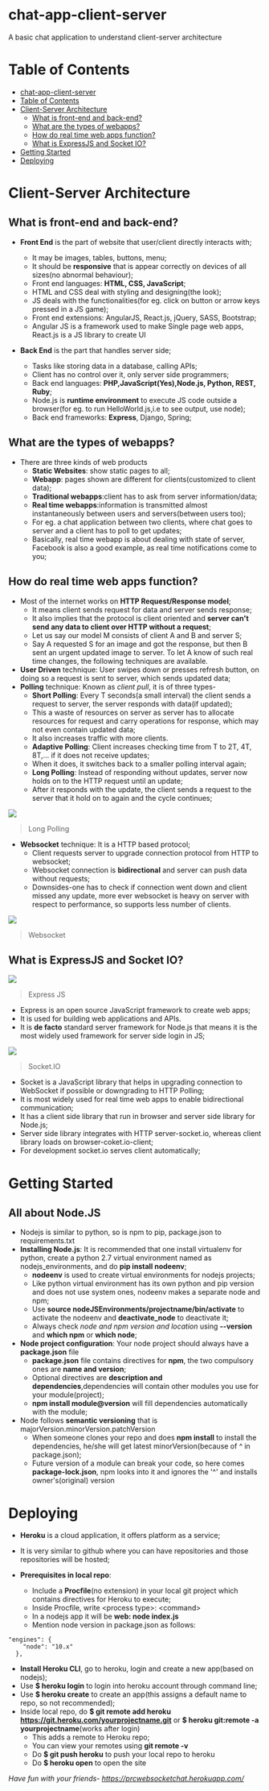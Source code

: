 # chat-app-client-server
A basic chat application to understand client-server architecture

Table of Contents
=================

   * [chat-app-client-server](#chat-app-client-server)
   * [Table of Contents](#table-of-contents)
   * [Client-Server Architecture](#client-server-architecture)
      * [What is front-end and back-end?](#what-is-front-end-and-back-end)
      * [What are the types of webapps?](#what-are-the-types-of-webapps)
      * [How do real time web apps function?](#how-do-real-time-web-apps-function)
      * [What is ExpressJS and Socket IO?](#what-is-expressjs-and-socket-io)
   * [Getting Started](#getting-started)
   * [Deploying](#deploying)

# Client-Server Architecture

## What is front-end and back-end?

- **Front End** is the part of website that user/client directly interacts with;
  + It may be images, tables, buttons, menu;
  + It should be **responsive** that is appear correctly on devices of all sizes(no abnormal behaviour);
  + Front end languages: **HTML, CSS, JavaScript**;
  + HTML and CSS deal with styling and designing(the look);
  + JS deals with the functionalities(for eg. click on button or arrow keys pressed in a JS game);
  + Front end extensions: AngularJS, React.js, jQuery, SASS, Bootstrap;
  + Angular JS is a framework used to make Single page web apps, React.js is a JS library to create UI

- **Back End** is the part that handles server side;
  + Tasks like storing data in a database, calling APIs;
  + Client has no control over it, only server side programmers;
  + Back end languages: **PHP,JavaScript(Yes),Node.js, Python, REST, Ruby**;
  + Node.js is **runtime environment** to execute JS code outside a browser(for eg. to run HelloWorld.js,i.e to see output, use node);
  + Back end frameworks: **Express**, Django, Spring;

## What are the types of webapps?

- There are three kinds of web products
  + **Static Websites**: show static pages to all;
  + **Webapp**: pages shown are different for clients(customized to client data);
  + **Traditional webapps**:client has to ask from server information/data;
  + **Real time webapps**:information is transmitted almost instantaneously between users and servers(between users too);
  + For eg. a chat application between two clients, where chat goes to server and a client has to poll to get updates;
  + Basically, real time webapp is about dealing with state of server, Facebook is also a good example, as real time notifications come to you;

## How do real time web apps function?

- Most of the internet works on **HTTP Request/Response model**;
  + It means client sends request for data and server sends response;
  + It also implies that the protocol is client oriented and **server can't send any data to client over HTTP without a request**;
  + Let us say our model M consists of client A and B and server S;
  + Say A requested S for an image and got the response, but then B sent an urgent updated image to server. To let A know of such real time changes, the following techniques are available.
- **User Driven** technique: User swipes down or presses refresh button, on doing so a request is sent to server, which sends updated data; 
- **Polling** technique: Known as *client pull*, it is of three types-
  + **Short Polling**: Every T seconds(a small interval) the client sends a request to server, the server responds with data(if updated);
  + This a waste of resources on server as server has to allocate resources for request and carry operations for response, which may not even contain updated data;
  + It also increases traffic with more clients.
  + **Adaptive Polling**: Client increases checking time from T to 2T, 4T, 8T,... if it does not receive updates;
  + When it does, it switches back to a smaller polling interval again;
  + **Long Polling**: Instead of responding without updates, server now holds on to the HTTP request until an update;
  + After it responds with the update, the client sends a request to the server that it hold on to again and the cycle continues;

![](https://raw.githubusercontent.com/Avenge-PRC777/chat-app-client-server/master/images/polling.png)

> Long Polling

- **Websocket** technique: It is a HTTP based protocol;
  + Client requests server to upgrade connection protocol from HTTP to websocket;
  + Websocket connection is **bidirectional** and server can push data without requests;
  + Downsides-one has to check if connection went down and client missed any update, more ever websocket is heavy on server with respect to performance, so supports less number of clients.

![](https://raw.githubusercontent.com/Avenge-PRC777/chat-app-client-server/master/images/websocket.png)

> Websocket

## What is ExpressJS and Socket IO?

![](https://raw.githubusercontent.com/Avenge-PRC777/chat-app-client-server/master/images/express.png)

> Express JS

- Express is an open source JavaScript framework to create web apps;
- It is used for building web applications and APIs.
- It is **de facto** standard server framework for Node.js that means it is the most widely used framework for server side login in JS;

![](https://raw.githubusercontent.com/Avenge-PRC777/chat-app-client-server/master/images/socketio.png)

> Socket.IO

- Socket is a JavaScript library that helps in upgrading connection to WebSocket if possible or downgrading to HTTP Polling;
- It is most widely used for real time web apps to enable bidirectional communication;
- It has a client side library that run in browser and server side library for Node.js;
- Server side library integrates with HTTP server-socket.io, whereas client library loads on browser-coket.io-client;
- For development socket.io serves client automatically;

# Getting Started

## All about Node.JS

- Nodejs is similar to python, so is npm to pip, package.json to requirements.txt
- **Installing Node.js**: It is recommended that one install virtualenv for python, create a python 2.7 virtual environment named as nodejs\_environments, and do **pip install nodeenv**;
  + **nodeenv** is used to create virtual environments for nodejs projects;
  + Like python virtual environment has its own python and pip version and does not use system ones, nodeenv makes a separate node and npm;
  + Use **source nodeJSEnvironments/projectname/bin/activate** to activate the nodeenv and **deactivate\_node** to deactivate it;
  + Always check *node and npm version and location* using **--version** and **which npm** or **which node**;
- **Node project configuration**: Your node project should always have a **package.json** file
  + **package.json** file contains directives for **npm**, the two compulsory ones are **name and version**;
  + Optional directives are **description and dependencies**,dependencies will contain other modules you use for your module(project);
  + **npm install module@version** will fill dependencies automatically with the module;
- Node follows **semantic versioning** that is majorVersion.minorVersion.patchVersion
  + When someone clones your repo and does **npm install** to install the dependencies, he/she will get latest minorVersion(because of ^ in package.json);
  + Future version of a module can break your code, so here comes **package-lock.json**, npm looks into it and ignores the '^' and installs owner's(original) version


# Deploying
- **Heroku** is a cloud application, it offers platform as a service;
- It is very similar to github where you can have repositories and those repositories will be hosted;

- **Prerequisites in local repo**:
  + Include a **Procfile**(no extension) in your local git project which contains directives for Heroku to execute;
  + Inside Procfile, write \<process type\>: \<command\>
  + In a nodejs app it will be **web: node index.js**
  + Mention node version in package.json as follows:

```
"engines": {
    "node": "10.x"
  },
```

- **Install Heroku CLI**, go to heroku, login and create a new app(based on nodejs);
- Use **$ heroku login** to login into heroku account through command line;
- Use **$ heroku create** to create an app(this assigns a default name to repo, so not recommended);
- Inside local repo, do **$ git remote add heroku https://git.heroku.com/yourprojectname.git** or **$ heroku git:remote -a yourprojectname**(works after login)
  + This adds a remote to Heroku repo;
  + You can view your remotes using **git remote -v**
  + Do **$ git push heroku** to push your local repo to heroku
  + Do **$ heroku open** to open the site

*Have fun with your friends- https://prcwebsocketchat.herokuapp.com/*
